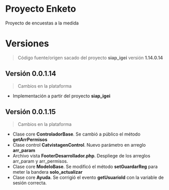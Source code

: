# Proyecto Enketo

Proyecto de encuestas a la medida

# Versiones

> Código fuente/origen sacado del proyecto **siap_igei** versión **1.14.0.14**

## Versión 0.0.1.14

> Cambios en la plataforma

- Implementación a partir del proyecto **siap_igei**

## Versión 0.0.1.15

> Cambios en la plataforma

- Clase core **ControladorBase**. Se cambió a público el método **getArrPermisos**
- Clase control **CatvistagenControl**. Nuevo parámetro en arreglo **arr_param**
- Archivo vista **FooterDesarrollador.php**. Despliege de los arreglos arr_param y arr_permisos.
- Clase core **ModeloBase**. Se modificó el método **setGuardarReg** para meter la bandera **solo_actualizar**
- Clase core **Ayuda**. Se corrigió el evento **getUsuarioId** con la variable de sesión correcta.
